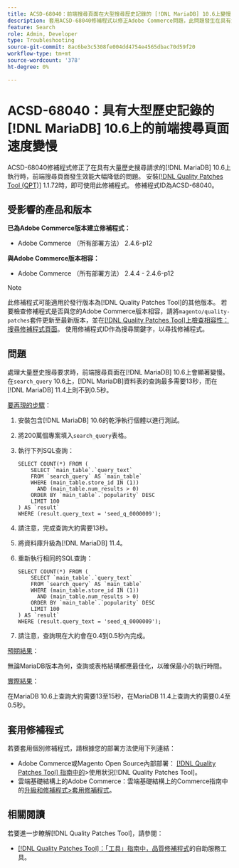 ```yaml
---
title: ACSD-68040：前端搜尋頁面在大型搜尋歷史記錄的 [!DNL MariaDB] 10.6上變慢
description: 套用ACSD-68040修補程式以修正Adobe Commerce問題，此問題發生在具有大量歷史搜尋請求的 [!DNL MariaDB] 10.6上執行時，前端搜尋頁面發生效能大幅降低的情況。
feature: Search
role: Admin, Developer
type: Troubleshooting
source-git-commit: 8ac6be3c5308fe004dd4754e4565dbac70d59f20
workflow-type: tm+mt
source-wordcount: '378'
ht-degree: 0%

---
```



# ACSD-68040：具有大型歷史記錄的[!DNL MariaDB] 10.6上的前端搜尋頁面速度變慢

ACSD-68040修補程式修正了在具有大量歷史搜尋請求的[!DNL MariaDB] 10.6上執行時，前端搜尋頁面發生效能大幅降低的問題。 安裝[[!DNL Quality Patches Tool (QPT)]](/help/tools/quality-patches-tool/quality-patches-tool-to-self-serve-quality-patches.md) 1.1.72時，即可使用此修補程式。 修補程式ID為ACSD-68040。

## 受影響的產品和版本

**已為Adobe Commerce版本建立修補程式：**

* Adobe Commerce （所有部署方法） 2.4.6-p12

**與Adobe Commerce版本相容：**

* Adobe Commerce （所有部署方法） 2.4.4 - 2.4.6-p12

>[!NOTE]
>
>此修補程式可能適用於發行版本為[!DNL Quality Patches Tool]的其他版本。 若要檢查修補程式是否與您的Adobe Commerce版本相容，請將`magento/quality-patches`套件更新至最新版本，並在[[!DNL Quality Patches Tool]上檢查相容性：搜尋修補程式頁面](https://experienceleague.adobe.com/tools/commerce-quality-patches/index.html?lang=zh-Hant)。 使用修補程式ID作為搜尋關鍵字，以尋找修補程式。

## 問題

處理大量歷史搜尋要求時，前端搜尋頁面在[!DNL MariaDB] 10.6上會顯著變慢。 在`search_query` 10.6上，[!DNL MariaDB]資料表的查詢最多需要13秒，而在[!DNL MariaDB] 11.4上則不到0.5秒。

<u>要再現的步驟</u>：

1. 安裝包含[!DNL MariaDB] 10.6的乾淨執行個體以進行測試。
1. 將200萬個專案填入`search_query`表格。
1. 執行下列SQL查詢：

   ```
   SELECT COUNT(*) FROM (
       SELECT `main_table`.`query_text`
       FROM `search_query` AS `main_table`
       WHERE (main_table.store_id IN (1))
         AND (main_table.num_results > 0)
       ORDER BY `main_table`.`popularity` DESC
       LIMIT 100
   ) AS `result`
   WHERE (result.query_text = 'seed_q_0000009');
   ```

1. 請注意，完成查詢大約需要13秒。
1. 將資料庫升級為[!DNL MariaDB] 11.4。
1. 重新執行相同的SQL查詢：

   ```
   SELECT COUNT(*) FROM (
       SELECT `main_table`.`query_text`
       FROM `search_query` AS `main_table`
       WHERE (main_table.store_id IN (1))
         AND (main_table.num_results > 0)
       ORDER BY `main_table`.`popularity` DESC
       LIMIT 100
   ) AS `result`
   WHERE (result.query_text = 'seed_q_0000009');
   ```

1. 請注意，查詢現在大約會在0.4到0.5秒內完成。

<u>預期結果</u>：

無論MariaDB版本為何，查詢或表格結構都應最佳化，以確保最小的執行時間。

<u>實際結果</u>：

在MariaDB 10.6上查詢大約需要13至15秒，在MariaDB 11.4上查詢大約需要0.4至0.5秒。

## 套用修補程式

若要套用個別修補程式，請根據您的部署方法使用下列連結：

* Adobe Commerce或Magento Open Source內部部署： [[!DNL Quality Patches Tool] 指南中的](/help/tools/quality-patches-tool/usage.md)>使用狀況[!DNL Quality Patches Tool]。
* 雲端基礎結構上的Adobe Commerce：雲端基礎結構上的Commerce指南中的[升級和修補程式>套用修補程式](https://experienceleague.adobe.com/docs/commerce-cloud-service/user-guide/develop/upgrade/apply-patches.html?lang=zh-Hant)。

## 相關閱讀

若要進一步瞭解[!DNL Quality Patches Tool]，請參閱：

* [[!DNL Quality Patches Tool]：「工具」指南中，品質修補程式](/help/tools/quality-patches-tool/quality-patches-tool-to-self-serve-quality-patches.md)的自助服務工具。
